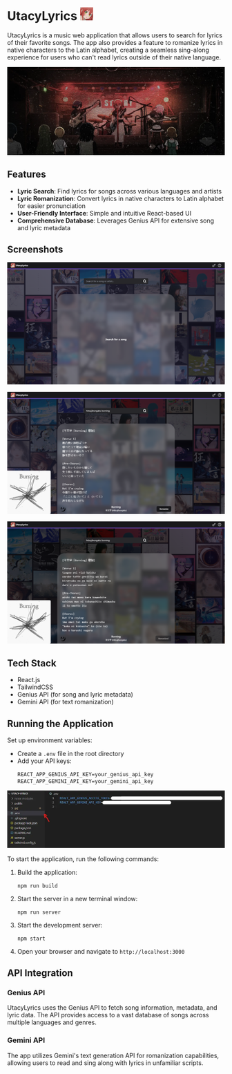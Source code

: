 # UtacyLyrics <img src="/src/img/image/logo.webp" width="30" alt="UtacyLyrics Logo" /> 

UtacyLyrics is a music web application that allows users to search for lyrics of their favorite songs. The app also provides a feature to romanize lyrics in native characters to the Latin alphabet, creating a seamless sing-along experience for users who can't read lyrics outside of their native language.

![UtacyLyrics Banner](/src/img/image/banner3.webp)

## Features

- **Lyric Search**: Find lyrics for songs across various languages and artists
- **Lyric Romanization**: Convert lyrics in native characters to Latin alphabet for easier pronunciation
- **User-Friendly Interface**: Simple and intuitive React-based UI
- **Comprehensive Database**: Leverages Genius API for extensive song and lyric metadata

## Screenshots

![Empty](/src/img/screenshots/1.png)

![Searched song](/src/img/screenshots/2.png)

![Romanized lyrics](/src/img/screenshots/3.png)


## Tech Stack

- React.js
- TailwindCSS
- Genius API (for song and lyric metadata)
- Gemini API (for text romanization)

## Running the Application

Set up environment variables:
   - Create a `.env` file in the root directory
   - Add your API keys:
     ```
     REACT_APP_GENIUS_API_KEY=your_genius_api_key
     REACT_APP_GEMINI_API_KEY=your_gemini_api_key
     ```
![Environment Setup](/src/img/image/env.webp)

To start the application, run the following commands:

1. Build the application:
   ```
   npm run build
   ```

2. Start the server in a new terminal window:
   ```
   npm run server
   ```

3. Start the development server:
   ```
   npm start
   ```

4. Open your browser and navigate to `http://localhost:3000`

## API Integration

### Genius API
UtacyLyrics uses the Genius API to fetch song information, metadata, and lyric data. The API provides access to a vast database of songs across multiple languages and genres.

### Gemini API
The app utilizes Gemini's text generation API for romanization capabilities, allowing users to read and sing along with lyrics in unfamiliar scripts.